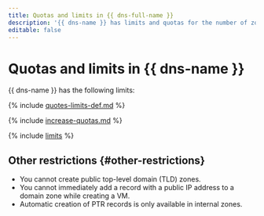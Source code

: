 ```yaml
---
title: Quotas and limits in {{ dns-full-name }}
description: '{{ dns-name }} has limits and quotas for the number of zones per cloud, the number of record sets per cloud, and the number of record sets per zone. For more information about the service restrictions, read this article.'
editable: false
---
```


# Quotas and limits in {{ dns-name }}

{{ dns-name }} has the following limits:

{% include [quotes-limits-def.md](../../_includes/quotes-limits-def.md) %}

{% include [increase-quotas.md](../../_includes/increase-quotas.md) %}

{% include [limits](../../_includes/cloud-dns-limits.md) %}

## Other restrictions {#other-restrictions}

* You cannot create public top-level domain (TLD) zones.
* You cannot immediately add a record with a public IP address to a domain zone while creating a VM.
* Automatic creation of PTR records is only available in internal zones.